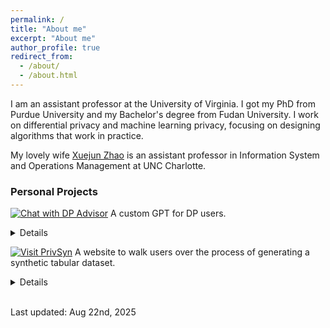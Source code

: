 ```yaml
---
permalink: /
title: "About me"
excerpt: "About me"
author_profile: true
redirect_from: 
  - /about/
  - /about.html
---
```




<!---
**I have multiple (2-5) openings for PhD students and visitors at the University of Virginia (UVa).  Send me an email if you are excited about the privacy issues in data science and want to work together!  I have joint appointment with the Department of Computer Science and the School of Data Science so you can apply both programs.**
**I'm on the academic job market.**
**Hiring!** I am actively looking for PhD students and interns.  If you are admitted into the UVa PhD program or if you want to work with me, we should talk!
{: .notice}

I got my PhD from Purdue University under the supervision of Prof. Ninghui Li.
Before that, I obtained my Bachelor's degree from Fudan University, under the supervision of Prof. Yunlei Zhao.
In Fall 2018, I did an intern in Alibaba with Dr. Bolin Ding.
In Summer 2020, I did an intern in Tumult Labs with Prof. Ashwin Machanavajjhala.
-->

I am an assistant professor at the University of Virginia.  I got my PhD from Purdue University and my Bachelor's degree from Fudan University.  I work on differential privacy and machine learning privacy, focusing on designing algorithms that work in practice.

My lovely wife [Xuejun Zhao](https://xuejunzhao.netlify.app/) is an assistant professor in Information System and Operations Management at UNC Charlotte.

### Personal Projects

[![Chat with DP Advisor](https://img.shields.io/badge/Chat_with-DP_Advisor-blue)](https://chatgpt.com/g/g-68a88d81a07c8191bcfaa3beb0337ec2-differential-privacy-advisor) A custom GPT for DP users. <details>This assistant is designed to help users determine if DP is the right tool for their problem and avoid common pitfalls. It's an early-stage project, and feedback on its responses is highly welcome. **The tool does not collect any personal information.** For critical applications involving decision-making, please consult with me or another human expert. The logic and prompts behind it are also available upon request via email.</details>

[![Visit PrivSyn](https://img.shields.io/badge/Visit-PrivSyn-blue)](http://privsyn.com)
A website to walk users over the process of generating a synthetic tabular dataset. <details>This is an early-stage project and has only been tested on the adult dataset. The range and domain categories are inferred from the dataset, which in practice should not be this way, and users are supposed to change that based on their knowledge about the metadata, but I haven't changed that code yet. **I do not collect any information, but users shouldn't upload anything sensitive to that website because the backend is on Google Cloud.** Also, I'm only using a free tier on Google Cloud, so it's very likely that the backend will crash.</details>

<br>
Last updated: Aug 22nd, 2025
